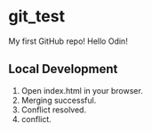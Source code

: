 # git_test

My first GitHub repo!
Hello Odin!

## Local Development

1. Open index.html in your browser.
2. Merging successful.
3. Conflict resolved.
4. conflict.
